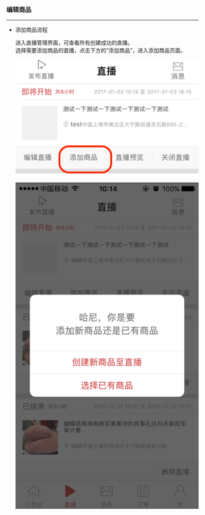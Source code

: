 ### 编辑商品

---

* 添加商品流程

  进入直播管理界面，可查看所有创建成功的直播。  
  选择需要添加商品的直播，点击下方的“添加商品”，进入添加商品页面。

  ![](/sellerapp/images/fbsp_1_2.png)

  ![](/sellerapp/images/fbsp_1_1.png)




